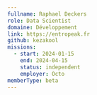 ```yaml
---
fullname: Raphael Deckers
role: Data Scientist
domaine: Développement
link: https://entropeak.fr
github: kezakool
missions:
  - start: 2024-01-15
    end: 2024-04-15
    status: independent
    employer: Octo
memberType: beta
---
```

